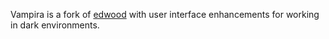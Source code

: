 Vampira is a fork of [edwood](https://github.com/rjkroege/edwood) with user interface enhancements for working in dark environments.
